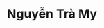 ---
layout: album_gallery
resource: instagram
title: "Nguyễn Trà My"
description: "Instagram albums of Nguyễn Trà My</br>. Username: teamy_99"
active: gallery
images:
- image_path: /teamy_99/0/20230602_120328_350637084_614823217269572_3395254699230234986_n.jpg
  gallery-folder: /gallery/teamy_99/0/
  gallery-name: 0
  gallery-date: March 2025
- image_path: /teamy_99/1/20210525_095324_191372266_258682179341363_731810559366407619_n.jpg
  gallery-folder: /gallery/teamy_99/1/
  gallery-name: 1
  gallery-date: March 2025
- image_path: /teamy_99/1+/20220121_191232_272173680_301219142066923_3246519098447165285_n.jpg
  gallery-folder: /gallery/teamy_99/1+/
  gallery-name: 1+
  gallery-date: March 2025
- image_path: /teamy_99/2/20210822_191618_240394956_387332469412194_9171709970757339443_n.jpg
  gallery-folder: /gallery/teamy_99/2/
  gallery-name: 2
  gallery-date: March 2025
- image_path: /teamy_99/2+/20211107_155420_254677856_1074861303274975_4832007630213878821_n.jpg
  gallery-folder: /gallery/teamy_99/2+/
  gallery-name: 2+
  gallery-date: March 2025
- image_path: /teamy_99/7/20240830_130321_457595973_18430059367065911_3711895317393280070_n.jpg
  gallery-folder: /gallery/teamy_99/7/
  gallery-name: 7
  gallery-date: March 2025
- image_path: /teamy_99/8/20240507_114627_440202664_18409930903065911_3969511683443984251_n.jpg
  gallery-folder: /gallery/teamy_99/8/
  gallery-name: 8
  gallery-date: March 2025
- image_path: /teamy_99/9/20240112_152441_418738482_18387725971065911_1342056681211694097_n.jpg
  gallery-folder: /gallery/teamy_99/9/
  gallery-name: 9
  gallery-date: March 2025
---